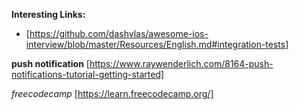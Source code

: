    
**Interesting Links:**
  
* [https://github.com/dashvlas/awesome-ios-interview/blob/master/Resources/English.md#integration-tests]

**push notification** [https://www.raywenderlich.com/8164-push-notifications-tutorial-getting-started]

*freecodecamp* [https://learn.freecodecamp.org/]
